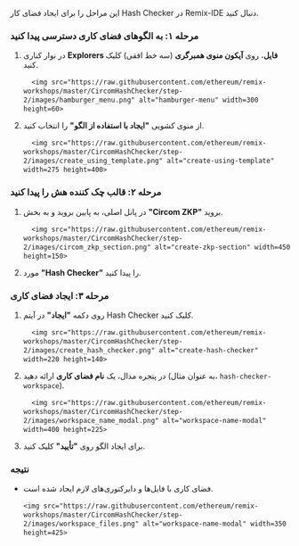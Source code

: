 این مراحل را برای ایجاد فضای کار Hash Checker در Remix-IDE دنبال کنید.

### مرحله ۱: به الگوهای فضای کاری دسترسی پیدا کنید

1. در نوار کناری **Explorers فایل**، روی **آیکون منوی همبرگری** (سه خط افقی) کلیک کنید.

         <img src="https://raw.githubusercontent.com/ethereum/remix-workshops/master/CircomHashChecker/step-2/images/hamburger_menu.png" alt="hamburger-menu" width=300 height=60>

2. از منوی کشویی **"ایجاد با استفاده از الگو"** را انتخاب کنید.

         <img src="https://raw.githubusercontent.com/ethereum/remix-workshops/master/CircomHashChecker/step-2/images/create_using_template.png" alt="create-using-template" width=275 height=400>

### مرحله ۲: قالب چک کننده هش را پیدا کنید

1. در پانل اصلی، به پایین بروید و به بخش **"Circom ZKP"** بروید.

         <img src="https://raw.githubusercontent.com/ethereum/remix-workshops/master/CircomHashChecker/step-2/images/circom_zkp_section.png" alt="create-zkp-section" width=450 height=150>

2. مورد **"Hash Checker"** را پیدا کنید.

### مرحله ۳: ایجاد فضای کاری

1. روی دکمه **"ایجاد"** در آیتم Hash Checker کلیک کنید.

         <img src="https://raw.githubusercontent.com/ethereum/remix-workshops/master/CircomHashChecker/step-2/images/create_hash_checker.png" alt="create-hash-checker" width=220 height=140>

2. در پنجره مدال، یک **نام فضای کاری** ارائه دهید (به عنوان مثال، `hash-checker-workspace`).

         <img src="https://raw.githubusercontent.com/ethereum/remix-workshops/master/CircomHashChecker/step-2/images/workspace_name_modal.png" alt="workspace-name-modal" width=400 height=225>

3. برای ایجاد الگو روی **"تأیید"** کلیک کنید.

### نتیجه

 - فضای کاری با فایل‌ها و دایرکتوری‌های لازم ایجاد شده است.

       <img src="https://raw.githubusercontent.com/ethereum/remix-workshops/master/CircomHashChecker/step-2/images/workspace_files.png" alt="workspace-name-modal" width=350 height=425>